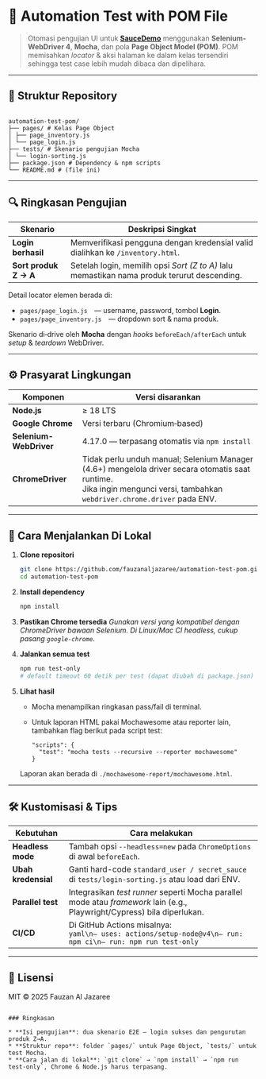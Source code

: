 # 🧪 Automation Test with POM File

> Otomasi pengujian UI untuk **[SauceDemo](https://www.saucedemo.com/)** menggunakan **Selenium-WebDriver 4**, **Mocha**, dan pola **Page Object Model (POM)**.
> POM memisahkan _locator_ & aksi halaman ke dalam kelas tersendiri sehingga test case lebih mudah dibaca dan dipelihara.

---

## 📂 Struktur Repository

```

automation-test-pom/
├── pages/ # Kelas Page Object
│ ├── page_inventory.js
│ └── page_login.js
├── tests/ # Skenario pengujian Mocha
│ └── login-sorting.js
├── package.json # Dependency & npm scripts
└── README.md # (file ini)

```

---

## 🔍 Ringkasan Pengujian

| Skenario              | Deskripsi Singkat                                                                           |
| --------------------- | ------------------------------------------------------------------------------------------- |
| **Login berhasil**    | Memverifikasi pengguna dengan kredensial valid dialihkan ke `/inventory.html`.              |
| **Sort produk Z → A** | Setelah login, memilih opsi _Sort (Z to A)_ lalu memastikan nama produk terurut descending. |

Detail locator elemen berada di:

- `pages/page_login.js` — username, password, tombol **Login**.
- `pages/page_inventory.js` — dropdown sort & nama produk.

Skenario di‐drive oleh **Mocha** dengan _hooks_ `beforeEach/afterEach` untuk _setup_ & _teardown_ WebDriver.

---

## ⚙️ Prasyarat Lingkungan

| Komponen               | Versi disarankan                                                                                                                                                             |
| ---------------------- | ---------------------------------------------------------------------------------------------------------------------------------------------------------------------------- |
| **Node.js**            | ≥ 18 LTS                                                                                                                                                                     |
| **Google Chrome**      | Versi terbaru (Chromium‐based)                                                                                                                                               |
| **Selenium-WebDriver** | 4.17.0 — terpasang otomatis via `npm install`                                                                                                                                |
| **ChromeDriver**       | Tidak perlu unduh manual; Selenium Manager (4.6+) mengelola driver secara otomatis saat runtime.<br>Jika ingin mengunci versi, tambahkan `webdriver.chrome.driver` pada ENV. |

---

## 🚀 Cara Menjalankan Di Lokal

1. **Clone repositori**

   ```bash
   git clone https://github.com/fauzanaljazaree/automation-test-pom.git
   cd automation-test-pom
   ```

2. **Install dependency**

   ```bash
   npm install
   ```

3. **Pastikan Chrome tersedia**
   _Gunakan versi yang kompatibel dengan ChromeDriver bawaan Selenium.
   Di Linux/Mac CI headless, cukup pasang `google-chrome`._

4. **Jalankan semua test**

   ```bash
   npm run test-only
   # default timeout 60 detik per test (dapat diubah di package.json)
   ```

5. **Lihat hasil**

   - Mocha menampilkan ringkasan pass/fail di terminal.
   - Untuk laporan HTML pakai Mochawesome atau reporter lain, tambahkan flag berikut pada script test:

     ```jsonc
     "scripts": {
       "test": "mocha tests --recursive --reporter mochawesome"
     }
     ```

   Laporan akan berada di `./mochawesome-report/mochawesome.html`.

---

## 🛠️ Kustomisasi & Tips

| Kebutuhan           | Cara melakukan                                                                                                           |
| ------------------- | ------------------------------------------------------------------------------------------------------------------------ |
| **Headless mode**   | Tambah opsi `--headless=new` pada `ChromeOptions` di awal `beforeEach`.                                                  |
| **Ubah kredensial** | Ganti hard-code `standard_user / secret_sauce` di `tests/login-sorting.js` atau load dari ENV.                           |
| **Parallel test**   | Integrasikan _test runner_ seperti Mocha parallel mode atau _framework_ lain (e.g., Playwright/Cypress) bila diperlukan. |
| **CI/CD**           | Di GitHub Actions misalnya:<br>`yaml\n– uses: actions/setup-node@v4\n– run: npm ci\n– run: npm run test-only`            |

---

## 📄 Lisensi

MIT © 2025 Fauzan Al Jazaree

```

### Ringkasan

* **Isi pengujian**: dua skenario E2E – login sukses dan pengurutan produk Z→A.
* **Struktur repo**: folder `pages/` untuk Page Object, `tests/` untuk test Mocha.
* **Cara jalan di lokal**: `git clone` → `npm install` → `npm run test-only`, Chrome & Node.js harus terpasang.
```
